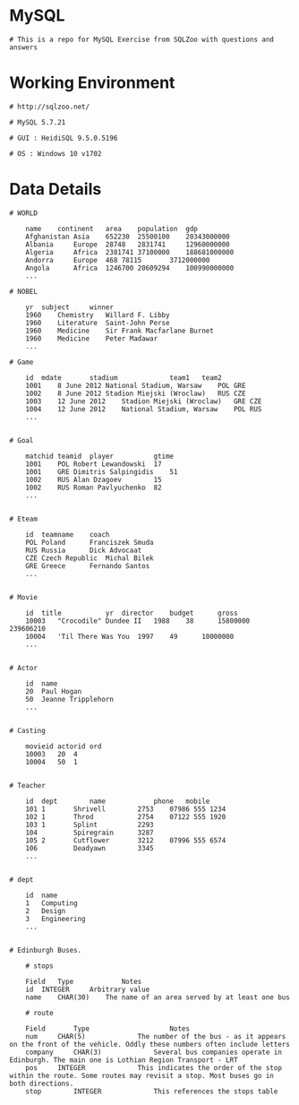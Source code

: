 # MySQL


	# This is a repo for MySQL Exercise from SQLZoo with questions and answers

# Working Environment

	# http://sqlzoo.net/

	# MySQL 5.7.21

	# GUI : HeidiSQL 9.5.0.5196

	# OS : Windows 10 v1702

# Data Details

	# WORLD

		name	continent	area	population	gdp
		Afghanistan	Asia	652230	25500100	20343000000
		Albania		Europe	28748	2831741		12960000000
		Algeria		Africa	2381741	37100000	188681000000
		Andorra		Europe	468	78115		3712000000
		Angola		Africa	1246700	20609294	100990000000
		...

	# NOBEL

		yr	subject		winner
		1960	Chemistry	Willard F. Libby
		1960	Literature	Saint-John Perse
		1960	Medicine	Sir Frank Macfarlane Burnet
		1960	Medicine	Peter Madawar
		...

	# Game

		id	mdate		stadium				team1	team2
		1001	8 June 2012	National Stadium, Warsaw	POL	GRE
		1002	8 June 2012	Stadion Miejski (Wroclaw)	RUS	CZE
		1003	12 June 2012	Stadion Miejski (Wroclaw)	GRE	CZE
		1004	12 June 2012	National Stadium, Warsaw	POL	RUS
		...


	# Goal

		matchid	teamid	player			gtime
		1001	POL	Robert Lewandowski	17
		1001	GRE	Dimitris Salpingidis	51
		1002	RUS	Alan Dzagoev		15
		1002	RUS	Roman Pavlyuchenko	82
		...


	# Eteam

		id	teamname	coach
		POL	Poland		Franciszek Smuda
		RUS	Russia		Dick Advocaat
		CZE	Czech Republic	Michal Bilek
		GRE	Greece		Fernando Santos
		...


	# Movie

		id	title			yr	director	budget		gross
		10003	"Crocodile" Dundee II	1988	38		15800000	239606210
		10004	'Til There Was You	1997	49		10000000
		...


	# Actor

		id	name
		20	Paul Hogan
		50	Jeanne Tripplehorn
		...


	# Casting

		movieid	actorid	ord
		10003	20	4
		10004	50	1


	# Teacher

		id	dept		name			phone	mobile
		101	1		Shrivell		2753	07986 555 1234
		102	1		Throd			2754	07122 555 1920
		103	1		Splint			2293
		104			Spiregrain		3287
		105	2		Cutflower		3212	07996 555 6574
		106			Deadyawn		3345
		...


	# dept

		id	name
		1	Computing
		2	Design
		3	Engineering
		...


	# Edinburgh Buses.

		# stops

		Field	Type			Notes
		id 	INTEGER		Arbitrary value
		name	CHAR(30)	The name of an area served by at least one bus

		# route

		Field		Type					Notes
		num		CHAR(5)				The number of the bus - as it appears on the front of the vehicle. Oddly these numbers often include letters
		company		CHAR(3)				Several bus companies operate in Edinburgh. The main one is Lothian Region Transport - LRT
		pos		INTEGER				This indicates the order of the stop within the route. Some routes may revisit a stop. Most buses go in both directions.
		stop		INTEGER				This references the stops table
